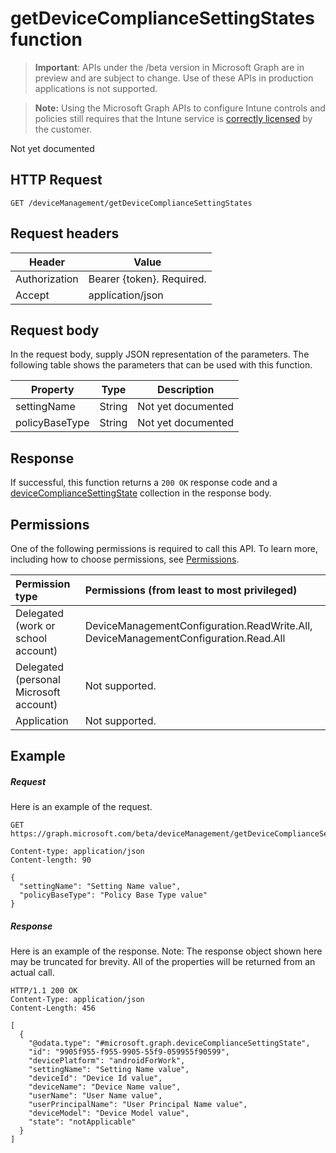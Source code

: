 ﻿# getDeviceComplianceSettingStates function

> **Important**: APIs under the /beta version in Microsoft Graph are in preview and are subject to change. Use of these APIs in production applications is not supported.

> **Note:** Using the Microsoft Graph APIs to configure Intune controls and policies still requires that the Intune service is [correctly licensed](https://go.microsoft.com/fwlink/?linkid=839381) by the customer.

Not yet documented
## HTTP Request
<!-- {
  "blockType": "ignored"
}
-->
```http
GET /deviceManagement/getDeviceComplianceSettingStates
```

## Request headers
|Header|Value|
|---|---|
|Authorization|Bearer {token}. Required.|
|Accept|application/json|

## Request body
In the request body, supply JSON representation of the parameters.
The following table shows the parameters that can be used with this function.

|Property|Type|Description|
|---|---|---|
|settingName|String|Not yet documented|
|policyBaseType|String|Not yet documented|

## Response

If successful, this function returns a `200 OK` response code and a [deviceComplianceSettingState](../resources/intune_deviceconfig_devicecompliancesettingstate.md) collection in the response body.

## Permissions
One of the following permissions is required to call this API. To learn more, including how to choose permissions, see [Permissions](../../../concepts/permissions_reference.md).

|Permission type      | Permissions (from least to most privileged)              | 
|:--------------------|:---------------------------------------------------------| 
|Delegated (work or school account) | DeviceManagementConfiguration.ReadWrite.All, DeviceManagementConfiguration.Read.All    | 
|Delegated (personal Microsoft account) | Not supported.    | 
|Application | Not supported. | 

## Example

##### Request

Here is an example of the request.
```http
GET https://graph.microsoft.com/beta/deviceManagement/getDeviceComplianceSettingStates

Content-type: application/json
Content-length: 90

{
  "settingName": "Setting Name value",
  "policyBaseType": "Policy Base Type value"
}
```

##### Response

Here is an example of the response. Note: The response object shown here may be truncated for brevity. All of the properties will be returned from an actual call.
```http
HTTP/1.1 200 OK
Content-Type: application/json
Content-Length: 456

[
  {
    "@odata.type": "#microsoft.graph.deviceComplianceSettingState",
    "id": "9905f955-f955-9905-55f9-059955f90599",
    "devicePlatform": "androidForWork",
    "settingName": "Setting Name value",
    "deviceId": "Device Id value",
    "deviceName": "Device Name value",
    "userName": "User Name value",
    "userPrincipalName": "User Principal Name value",
    "deviceModel": "Device Model value",
    "state": "notApplicable"
  }
]
```



